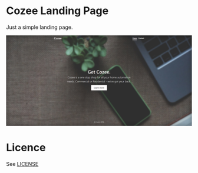 # Cozee Landing Page

Just a simple landing page.

![Cozee Website Cover](website_cover.png)

# Licence 

See [LICENSE](LICENSE)